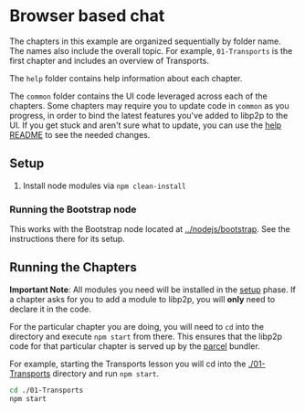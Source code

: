 # Browser based chat

The chapters in this example are organized sequentially by folder name. The names also include the overall topic. For example, `01-Transports` is the first chapter and includes an overview of Transports.

The `help` folder contains help information about each chapter.

The `common` folder contains the UI code leveraged across each of the chapters. Some chapters may require you to update code in `common` as you progress, in order to bind the latest features you've added to libp2p to the UI. If you get stuck and aren't sure what to update, you can use the [help README][help] to see the needed changes.

## Setup

1. Install node modules via `npm clean-install`

### Running the Bootstrap node
This works with the Bootstrap node located at [../nodejs/bootstrap](../nodejs/bootstrap). See the instructions there for its setup.

## Running the Chapters

**Important Note**: All modules you need will be installed in the [setup][setup] phase. If a chapter asks for you to add a module to libp2p, you will **only** need to declare it in the code.

For the particular chapter you are doing, you will need to `cd` into the directory and execute `npm start` from there. This ensures that the libp2p code for that particular chapter is served up by the [parcel][parcel] bundler.

For example, starting the Transports lesson you will cd into the [./01-Transports](./01-Transports) directory and run `npm start`.

```sh
cd ./01-Transports
npm start
```

[parcel]: https://parceljs.org
[setup]: #setup
[help]: ./help/README.md

